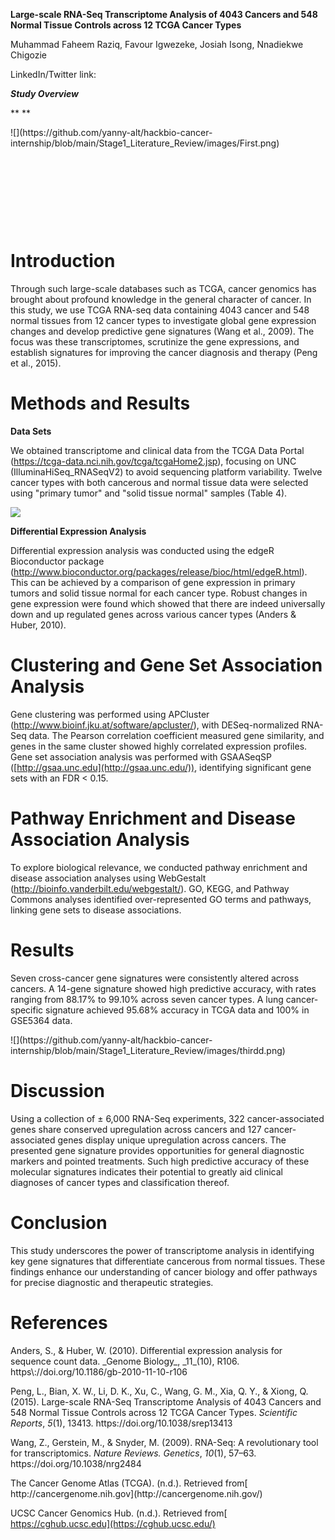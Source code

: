 **Large-scale RNA-Seq Transcriptome Analysis of 4043 Cancers and 548 Normal Tissue Controls across 12 TCGA Cancer Types**

Muhammad Faheem Raziq, Favour Igwezeke, Josiah Isong, Nnadiekwe Chigozie

LinkedIn/Twitter link:

**_Study Overview_**

** **

<!--[if gte vml 1]><v:shapetype id="_x0000_t75" coordsize="21600,21600"
 o:spt="75" o:preferrelative="t" path="m@4@5l@4@11@9@11@9@5xe" filled="f"
 stroked="f">
 <v:stroke joinstyle="miter"/>
 <v:formulas>
  <v:f eqn="if lineDrawn pixelLineWidth 0"/>
  <v:f eqn="sum @0 1 0"/>
  <v:f eqn="sum 0 0 @1"/>
  <v:f eqn="prod @2 1 2"/>
  <v:f eqn="prod @3 21600 pixelWidth"/>
  <v:f eqn="prod @3 21600 pixelHeight"/>
  <v:f eqn="sum @0 0 1"/>
  <v:f eqn="prod @6 1 2"/>
  <v:f eqn="prod @7 21600 pixelWidth"/>
  <v:f eqn="sum @8 21600 0"/>
  <v:f eqn="prod @7 21600 pixelHeight"/>
  <v:f eqn="sum @10 21600 0"/>
 </v:formulas>
 <v:path o:extrusionok="f" gradientshapeok="t" o:connecttype="rect"/>
 <o:lock v:ext="edit" aspectratio="t"/>
</v:shapetype><v:shape id="Picture_x0020_1" o:spid="_x0000_i1027" type="#_x0000_t75"
 style='width:469.5pt;height:396pt;visibility:visible;mso-wrap-style:square'>
 <v:imagedata src="file:///C:/Users/Yanny/AppData/Local/Packages/oice_16_974fa576_32c1d314_122a/AC/Temp/msohtmlclip1/01/clip_image001.png"
  o:title=""/>
</v:shape><![endif]--><!--[if !vml]-->![](https://github.com/yanny-alt/hackbio-cancer-internship/blob/main/Stage1_Literature_Review/images/First.png)<!--[endif]-->

 

 

 

 


# <a id="_974ajmee7jae"></a>**Introduction**

Through such large-scale databases such as TCGA, cancer genomics has brought about profound knowledge in the general character of cancer. In this study, we use TCGA RNA-seq data containing 4043 cancer and 548 normal tissues from 12 cancer types to investigate global gene expression changes and develop predictive gene signatures <!--[if supportFields]><span
lang=EN style='font-size:12.0pt;line-height:150%;font-family:"Times New Roman",serif;
background:white;mso-highlight:white'><span style='mso-element:field-begin'></span><span
style='mso-spacerun:yes'> </span>ADDIN ZOTERO_ITEM CSL_CITATION
{&quot;citationID&quot;:&quot;RJxe65at&quot;,&quot;properties&quot;:{&quot;formattedCitation&quot;:&quot;(Wang
et al., 2009)&quot;,&quot;plainCitation&quot;:&quot;(Wang et al., 2009)&quot;,&quot;noteIndex&quot;:0},&quot;citationItems&quot;:[{&quot;id&quot;:1118,&quot;uris&quot;:[&quot;http://zotero.org/users/local/GZBaIJVt/items/76BGZYXU&quot;],&quot;itemData&quot;:{&quot;id&quot;:1118,&quot;type&quot;:&quot;article-journal&quot;,&quot;abstract&quot;:&quot;RNA-Seq
is a recently developed approach to transcriptome profiling that uses
deep-sequencing technologies. Studies using this method have already altered
our view of the extent and complexity of eukaryotic transcriptomes. RNA-Seq
also provides a far more precise measurement of levels of transcripts and their
isoforms than other methods. This article describes the RNA-Seq approach, the
challenges associated with its application, and the advances made so far in
characterizing several eukaryote
transcriptomes.&quot;,&quot;container-title&quot;:&quot;Nature Reviews.
Genetics&quot;,&quot;DOI&quot;:&quot;10.1038/nrg2484&quot;,&quot;ISSN&quot;:&quot;1471-0064&quot;,&quot;issue&quot;:&quot;1&quot;,&quot;journalAbbreviation&quot;:&quot;Nat
Rev
Genet&quot;,&quot;language&quot;:&quot;eng&quot;,&quot;note&quot;:&quot;PMID:
19015660\nPMCID:
PMC2949280&quot;,&quot;page&quot;:&quot;57-63&quot;,&quot;source&quot;:&quot;PubMed&quot;,&quot;title&quot;:&quot;RNA-Seq:
a revolutionary tool for
transcriptomics&quot;,&quot;title-short&quot;:&quot;RNA-Seq&quot;,&quot;volume&quot;:&quot;10&quot;,&quot;author&quot;:[{&quot;family&quot;:&quot;Wang&quot;,&quot;given&quot;:&quot;Zhong&quot;},{&quot;family&quot;:&quot;Gerstein&quot;,&quot;given&quot;:&quot;Mark&quot;},{&quot;family&quot;:&quot;Snyder&quot;,&quot;given&quot;:&quot;Michael&quot;}],&quot;issued&quot;:{&quot;date-parts&quot;:[[&quot;2009&quot;,1]]}}}],&quot;schema&quot;:&quot;https://github.com/citation-style-language/schema/raw/master/csl-citation.json&quot;}
<span style='mso-element:field-separator'></span></span><![endif]-->(Wang et al., 2009)<!--[if supportFields]><span lang=EN style='font-size:12.0pt;
line-height:150%;font-family:"Times New Roman",serif;background:white;
mso-highlight:white'><span style='mso-element:field-end'></span></span><![endif]-->. The focus was these transcriptomes, scrutinize the gene expressions, and establish signatures for improving the cancer diagnosis and therapy <!--[if supportFields]><span lang=EN
style='font-size:12.0pt;line-height:150%;font-family:"Times New Roman",serif;
background:white;mso-highlight:white'><span style='mso-element:field-begin'></span><span
style='mso-spacerun:yes'> </span>ADDIN ZOTERO_ITEM CSL_CITATION
{&quot;citationID&quot;:&quot;WQ4QdKbu&quot;,&quot;properties&quot;:{&quot;formattedCitation&quot;:&quot;(Peng
et al., 2015)&quot;,&quot;plainCitation&quot;:&quot;(Peng et al.,
2015)&quot;,&quot;noteIndex&quot;:0},&quot;citationItems&quot;:[{&quot;id&quot;:1116,&quot;uris&quot;:[&quot;http://zotero.org/users/local/GZBaIJVt/items/AUJ8CNKW&quot;],&quot;itemData&quot;:{&quot;id&quot;:1116,&quot;type&quot;:&quot;article-journal&quot;,&quot;abstract&quot;:&quot;The
Cancer Genome Atlas (TCGA) has accrued RNA-Seq-based transcriptome data for
more than 4000 cancer tissue samples across 12 cancer types, translating these
data into biological insights remains a major challenge. We analyzed and
compared the transcriptomes of 4043 cancer and 548 normal tissue samples from
21 TCGA cancer types and created a comprehensive catalog of gene expression
alterations for each cancer type. By clustering genes into co-regulated gene
sets, we identified seven cross-cancer gene signatures altered across a diverse
panel of primary human cancer samples. A 14-gene signature extracted from these
seven cross-cancer gene signatures precisely differentiated between cancerous
and normal samples, the predictive accuracy of leave-one-out cross-validation
(LOOCV) were 92.04%, 96.23%, 91.76%, 90.05%, 88.17%, 94.29% and 99.10% for
BLCA, BRCA, COAD, HNSC, LIHC, LUAD and LUSC, respectively. A lung
cancer-specific gene signature, containing SFTPA1 and SFTPA2 genes, accurately
distinguished lung cancer from other cancer samples, the predictive accuracy of
LOOCV for TCGA and GSE5364 data were 95.68% and 100%, respectively. These gene
signatures provide rich insights into the transcriptional programs that trigger
tumorigenesis and metastasis and many genes in the signature gene panels may be
of significant value to the diagnosis and treatment of
cancer.&quot;,&quot;container-title&quot;:&quot;Scientific
Reports&quot;,&quot;DOI&quot;:&quot;10.1038/srep13413&quot;,&quot;ISSN&quot;:&quot;2045-2322&quot;,&quot;issue&quot;:&quot;1&quot;,&quot;journalAbbreviation&quot;:&quot;Sci
Rep&quot;,&quot;language&quot;:&quot;en&quot;,&quot;license&quot;:&quot;2015
The Author(s)&quot;,&quot;note&quot;:&quot;publisher: Nature Publishing
Group&quot;,&quot;page&quot;:&quot;13413&quot;,&quot;source&quot;:&quot;www.nature.com&quot;,&quot;title&quot;:&quot;Large-scale
RNA-Seq Transcriptome Analysis of 4043 Cancers and 548 Normal Tissue Controls
across 12 TCGA Cancer Types&quot;,&quot;volume&quot;:&quot;5&quot;,&quot;author&quot;:[{&quot;family&quot;:&quot;Peng&quot;,&quot;given&quot;:&quot;Li&quot;},{&quot;family&quot;:&quot;Bian&quot;,&quot;given&quot;:&quot;Xiu
Wu&quot;},{&quot;family&quot;:&quot;Li&quot;,&quot;given&quot;:&quot;Di
Kang&quot;},{&quot;family&quot;:&quot;Xu&quot;,&quot;given&quot;:&quot;Chuan&quot;},{&quot;family&quot;:&quot;Wang&quot;,&quot;given&quot;:&quot;Guang
Ming&quot;},{&quot;family&quot;:&quot;Xia&quot;,&quot;given&quot;:&quot;Qing
You&quot;},{&quot;family&quot;:&quot;Xiong&quot;,&quot;given&quot;:&quot;Qing&quot;}],&quot;issued&quot;:{&quot;date-parts&quot;:[[&quot;2015&quot;,8,21]]}}}],&quot;schema&quot;:&quot;https://github.com/citation-style-language/schema/raw/master/csl-citation.json&quot;}
<span style='mso-element:field-separator'></span></span><![endif]-->(Peng et al., 2015)<!--[if supportFields]><span lang=EN style='font-size:12.0pt;
line-height:150%;font-family:"Times New Roman",serif;background:white;
mso-highlight:white'><span style='mso-element:field-end'></span></span><![endif]-->.


# <a id="_m9n8g3t9p6ln"></a>**Methods and Results<a id="_3r7bkm5ri35f"></a>**

**Data Sets**

We obtained transcriptome and clinical data from the TCGA Data Portal (<https://tcga-data.nci.nih.gov/tcga/tcgaHome2.jsp>), focusing on UNC (IlluminaHiSeq\_RNASeqV2) to avoid sequencing platform variability. Twelve cancer types with both cancerous and normal tissue data were selected using "primary tumor" and "solid tissue normal" samples (Table 4).

**<!--[if gte vml 1]><v:shape id="Picture_x0020_2" o:spid="_x0000_i1026"
 type="#_x0000_t75" style='width:486pt;height:324pt;visibility:visible;
 mso-wrap-style:square' o:bordertopcolor="yellow pure" o:borderleftcolor="yellow pure"
 o:borderbottomcolor="yellow pure" o:borderrightcolor="yellow pure">
 <v:imagedata src="file:///C:/Users/Yanny/AppData/Local/Packages/oice_16_974fa576_32c1d314_122a/AC/Temp/msohtmlclip1/01/clip_image003.png"
  o:title="" croptop="220f" cropleft="145f" cropright="211f"/>
 <w:bordertop type="single" width="2"/>
 <w:borderleft type="single" width="2"/>
 <w:borderbottom type="single" width="2"/>
 <w:borderright type="single" width="2"/>
</v:shape><![endif]--><!--[if !vml]-->![](https://github.com/yanny-alt/hackbio-cancer-internship/blob/main/Stage1_Literature_Review/images/second.png)<!--[endif]-->**

**Differential Expression Analysis**

Differential expression analysis was conducted using the edgeR Bioconductor package (<http://www.bioconductor.org/packages/release/bioc/html/edgeR.html>). This can be achieved by a comparison of gene expression in primary tumors and solid tissue normal for each cancer type. Robust changes in gene expression were found which showed that there are indeed universally down and up regulated genes across various cancer types <!--[if supportFields]><span
lang=EN style='font-size:12.0pt;line-height:150%;font-family:"Times New Roman",serif;
background:white;mso-highlight:white'><span style='mso-element:field-begin'></span><span
style='mso-spacerun:yes'> </span>ADDIN ZOTERO_ITEM CSL_CITATION
{&quot;citationID&quot;:&quot;NRNMV1m1&quot;,&quot;properties&quot;:{&quot;formattedCitation&quot;:&quot;(Anders
&amp; Huber, 2010)&quot;,&quot;plainCitation&quot;:&quot;(Anders &amp; Huber,
2010)&quot;,&quot;noteIndex&quot;:0},&quot;citationItems&quot;:[{&quot;id&quot;:1121,&quot;uris&quot;:[&quot;http://zotero.org/users/local/GZBaIJVt/items/CDR3QP26&quot;],&quot;itemData&quot;:{&quot;id&quot;:1121,&quot;type&quot;:&quot;article-journal&quot;,&quot;abstract&quot;:&quot;High-throughput
sequencing assays such as RNA-Seq, ChIP-Seq or barcode counting provide
quantitative readouts in the form of count data. To infer differential signal
in such data correctly and with good statistical power, estimation of data
variability throughout the dynamic range and a suitable error model are
required. We propose a method based on the negative binomial distribution, with
variance and mean linked by local regression and present an implementation,
DESeq, as an R/Bioconductor package.&quot;,&quot;container-title&quot;:&quot;Genome
Biology&quot;,&quot;DOI&quot;:&quot;10.1186/gb-2010-11-10-r106&quot;,&quot;ISSN&quot;:&quot;1474-760X&quot;,&quot;issue&quot;:&quot;10&quot;,&quot;journalAbbreviation&quot;:&quot;Genome
Biol&quot;,&quot;language&quot;:&quot;eng&quot;,&quot;note&quot;:&quot;PMID:
20979621\nPMCID:
PMC3218662&quot;,&quot;page&quot;:&quot;R106&quot;,&quot;source&quot;:&quot;PubMed&quot;,&quot;title&quot;:&quot;Differential
expression analysis for sequence count
data&quot;,&quot;volume&quot;:&quot;11&quot;,&quot;author&quot;:[{&quot;family&quot;:&quot;Anders&quot;,&quot;given&quot;:&quot;Simon&quot;},{&quot;family&quot;:&quot;Huber&quot;,&quot;given&quot;:&quot;Wolfgang&quot;}],&quot;issued&quot;:{&quot;date-parts&quot;:[[&quot;2010&quot;]]}}}],&quot;schema&quot;:&quot;https://github.com/citation-style-language/schema/raw/master/csl-citation.json&quot;}
<span style='mso-element:field-separator'></span></span><![endif]-->(Anders & Huber, 2010)<!--[if supportFields]><span lang=EN style='font-size:
12.0pt;line-height:150%;font-family:"Times New Roman",serif;background:white;
mso-highlight:white'><span style='mso-element:field-end'></span></span><![endif]-->.


# <a id="_72mafn40wzad"></a>**Clustering and Gene Set Association Analysis**

Gene clustering was performed using APCluster (<http://www.bioinf.jku.at/software/apcluster/>), with DESeq-normalized RNA-Seq data. The Pearson correlation coefficient measured gene similarity, and genes in the same cluster showed highly correlated expression profiles. Gene set association analysis was performed with GSAASeqSP ([http://gsaa.unc.edu](http://gsaa.unc.edu/)), identifying significant gene sets with an FDR < 0.15.


# <a id="_l3b1063cpzry"></a>**Pathway Enrichment and Disease Association Analysis**

To explore biological relevance, we conducted pathway enrichment and disease association analyses using WebGestalt (<http://bioinfo.vanderbilt.edu/webgestalt/>). GO, KEGG, and Pathway Commons analyses identified over-represented GO terms and pathways, linking gene sets to disease associations.&#x20;


# <a id="_e1zwptfpz03"></a>**Results**

Seven cross-cancer gene signatures were consistently altered across cancers. A 14-gene signature showed high predictive accuracy, with rates ranging from 88.17% to 99.10% across seven cancer types. A lung cancer-specific signature achieved 95.68% accuracy in TCGA data and 100% in GSE5364 data.

<!--[if gte vml 1]><v:shape
 id="Picture_x0020_4" o:spid="_x0000_i1025" type="#_x0000_t75" style='width:249.75pt;
 height:2in;visibility:visible;mso-wrap-style:square'>
 <v:imagedata src="file:///C:/Users/Yanny/AppData/Local/Packages/oice_16_974fa576_32c1d314_122a/AC/Temp/msohtmlclip1/01/clip_image005.png"
  o:title=""/>
</v:shape><![endif]--><!--[if !vml]-->![](https://github.com/yanny-alt/hackbio-cancer-internship/blob/main/Stage1_Literature_Review/images/thirdd.png)<!--[endif]-->


# <a id="_loe4335jqamv"></a>**Discussion**

Using a collection of ± 6,000 RNA-Seq experiments, 322 cancer-associated genes share conserved upregulation across cancers and 127 cancer-associated genes display unique upregulation across cancers. The presented gene signature provides opportunities for general diagnostic markers and pointed treatments. Such high predictive accuracy of these molecular signatures indicates their potential to greatly aid clinical diagnoses of cancer types and classification thereof.


# <a id="_cty35lyo662o"></a>**Conclusion**

This study underscores the power of transcriptome analysis in identifying key gene signatures that differentiate cancerous from normal tissues. These findings enhance our understanding of cancer biology and offer pathways for precise diagnostic and therapeutic strategies.


# <a id="_8vf3obn5bcfe"></a>**References**

<!--[if supportFields]><span
lang=EN style='font-size:12.0pt;mso-bidi-font-size:11.0pt;line-height:150%;
font-family:"Times New Roman",serif'><span style='mso-element:field-begin'></span><span
style='mso-spacerun:yes'> </span>ADDIN ZOTERO_BIBL
{&quot;uncited&quot;:[],&quot;omitted&quot;:[],&quot;custom&quot;:[]}
CSL_BIBLIOGRAPHY <span style='mso-element:field-separator'></span></span><![endif]-->Anders, S., & Huber, W. (2010). Differential expression analysis for sequence count data. _Genome Biology_, _11_(10), R106. https\://doi.org/10.1186/gb-2010-11-10-r106

Peng, L., Bian, X. W., Li, D. K., Xu, C., Wang, G. M., Xia, Q. Y., & Xiong, Q. (2015). Large-scale RNA-Seq Transcriptome Analysis of 4043 Cancers and 548 Normal Tissue Controls across 12 TCGA Cancer Types. _Scientific Reports_, _5_(1), 13413. https\://doi.org/10.1038/srep13413

Wang, Z., Gerstein, M., & Snyder, M. (2009). RNA-Seq: A revolutionary tool for transcriptomics. _Nature Reviews. Genetics_, _10_(1), 57–63. https\://doi.org/10.1038/nrg2484

<!--[if supportFields]><span
lang=EN style='font-size:12.0pt;mso-bidi-font-size:11.0pt;line-height:150%;
font-family:"Times New Roman",serif'><span style='mso-element:field-end'></span></span><![endif]-->The Cancer Genome Atlas (TCGA). (n.d.). Retrieved from[ http://cancergenome.nih.gov](http://cancergenome.nih.gov/)

UCSC Cancer Genomics Hub. (n.d.). Retrieved from[ https://cghub.ucsc.edu](https://cghub.ucsc.edu/)

 
